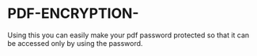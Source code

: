 # PDF-ENCRYPTION-
Using this you can easily make your pdf password protected so that it can be accessed only by using the password.
